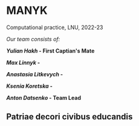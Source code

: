 # MANYK
Computational practice, LNU, 2022-23

*Our team consists of:*

**_Yulian Hakh_ - First Captian's Mate**

**_Max Linnyk_ -**

**_Anastasia Litkevych_ -**

**_Ksenia Koretska_ -**

**_Anton Datsenko_ - Team Lead**

## **Patriae decori civibus educandis**
